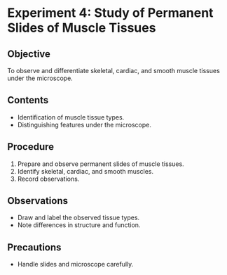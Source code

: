 # Experiment 4: Study of Permanent Slides of Muscle Tissues

## Objective
To observe and differentiate skeletal, cardiac, and smooth muscle tissues under the microscope.

## Contents
- Identification of muscle tissue types.
- Distinguishing features under the microscope.

## Procedure
1. Prepare and observe permanent slides of muscle tissues.
2. Identify skeletal, cardiac, and smooth muscles.
3. Record observations.

## Observations
- Draw and label the observed tissue types.
- Note differences in structure and function.

## Precautions
- Handle slides and microscope carefully.